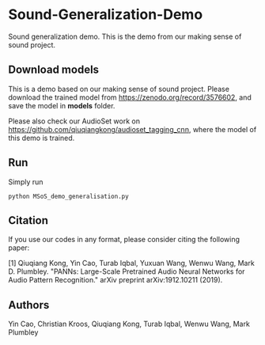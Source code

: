 # Sound-Generalization-Demo
Sound generalization demo. This is the demo from our making sense of sound project.


## Download models
This is a demo based on our making sense of sound project. Please download the trained model from https://zenodo.org/record/3576602, and save the model in **models** folder. 

Please also check our AudioSet work on https://github.com/qiuqiangkong/audioset_tagging_cnn, where the model of this demo is trained.

## Run
Simply run 

```shell
python MSoS_demo_generalisation.py
```

## Citation
If you use our codes in any format, please consider citing the following paper:

[1] Qiuqiang Kong, Yin Cao, Turab Iqbal, Yuxuan Wang, Wenwu Wang, Mark D. Plumbley. "PANNs: Large-Scale Pretrained Audio Neural Networks for Audio Pattern Recognition." arXiv preprint arXiv:1912.10211 (2019).

## Authors
Yin Cao, Christian Kroos, Qiuqiang Kong, Turab Iqbal, Wenwu Wang, Mark Plumbley
